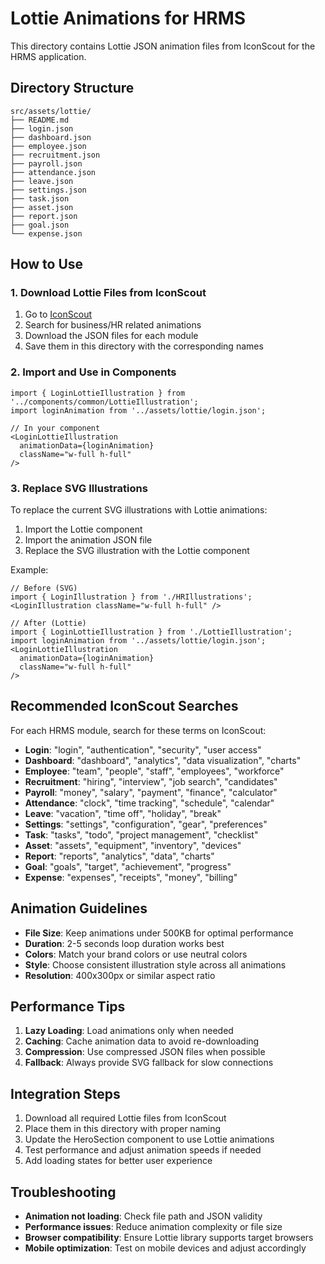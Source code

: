 # Lottie Animations for HRMS

This directory contains Lottie JSON animation files from IconScout for the HRMS application.

## Directory Structure

```
src/assets/lottie/
├── README.md
├── login.json
├── dashboard.json
├── employee.json
├── recruitment.json
├── payroll.json
├── attendance.json
├── leave.json
├── settings.json
├── task.json
├── asset.json
├── report.json
├── goal.json
└── expense.json
```

## How to Use

### 1. Download Lottie Files from IconScout

1. Go to [IconScout](https://iconscout.com/)
2. Search for business/HR related animations
3. Download the JSON files for each module
4. Save them in this directory with the corresponding names

### 2. Import and Use in Components

```tsx
import { LoginLottieIllustration } from '../components/common/LottieIllustration';
import loginAnimation from '../assets/lottie/login.json';

// In your component
<LoginLottieIllustration 
  animationData={loginAnimation}
  className="w-full h-full"
/>
```

### 3. Replace SVG Illustrations

To replace the current SVG illustrations with Lottie animations:

1. Import the Lottie component
2. Import the animation JSON file
3. Replace the SVG illustration with the Lottie component

Example:
```tsx
// Before (SVG)
import { LoginIllustration } from './HRIllustrations';
<LoginIllustration className="w-full h-full" />

// After (Lottie)
import { LoginLottieIllustration } from './LottieIllustration';
import loginAnimation from '../assets/lottie/login.json';
<LoginLottieIllustration 
  animationData={loginAnimation}
  className="w-full h-full"
/>
```

## Recommended IconScout Searches

For each HRMS module, search for these terms on IconScout:

- **Login**: "login", "authentication", "security", "user access"
- **Dashboard**: "dashboard", "analytics", "data visualization", "charts"
- **Employee**: "team", "people", "staff", "employees", "workforce"
- **Recruitment**: "hiring", "interview", "job search", "candidates"
- **Payroll**: "money", "salary", "payment", "finance", "calculator"
- **Attendance**: "clock", "time tracking", "schedule", "calendar"
- **Leave**: "vacation", "time off", "holiday", "break"
- **Settings**: "settings", "configuration", "gear", "preferences"
- **Task**: "tasks", "todo", "project management", "checklist"
- **Asset**: "assets", "equipment", "inventory", "devices"
- **Report**: "reports", "analytics", "data", "charts"
- **Goal**: "goals", "target", "achievement", "progress"
- **Expense**: "expenses", "receipts", "money", "billing"

## Animation Guidelines

- **File Size**: Keep animations under 500KB for optimal performance
- **Duration**: 2-5 seconds loop duration works best
- **Colors**: Match your brand colors or use neutral colors
- **Style**: Choose consistent illustration style across all animations
- **Resolution**: 400x300px or similar aspect ratio

## Performance Tips

1. **Lazy Loading**: Load animations only when needed
2. **Caching**: Cache animation data to avoid re-downloading
3. **Compression**: Use compressed JSON files when possible
4. **Fallback**: Always provide SVG fallback for slow connections

## Integration Steps

1. Download all required Lottie files from IconScout
2. Place them in this directory with proper naming
3. Update the HeroSection component to use Lottie animations
4. Test performance and adjust animation speeds if needed
5. Add loading states for better user experience

## Troubleshooting

- **Animation not loading**: Check file path and JSON validity
- **Performance issues**: Reduce animation complexity or file size
- **Browser compatibility**: Ensure Lottie library supports target browsers
- **Mobile optimization**: Test on mobile devices and adjust accordingly
